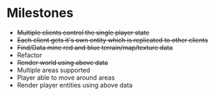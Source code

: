 # Milestones
* ~~Multiple clients control the single player state~~
* ~~Each client gets it's own entity which is replicated to other clients~~
* ~~Find/Data mine red and blue terrain/map/texture data~~
* Refactor
* ~~Render world using above data~~
* Multiple areas supported
* Player able to move around areas
* Render player entities using above data